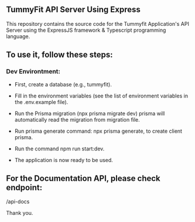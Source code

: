 ## TummyFit API Server Using Express

This repository contains the source code for the Tummyfit Application's API Server using the ExpressJS framework & Typescript programming language.

## To use it, follow these steps:

### Dev Environtment:

- First, create a database (e.g., tummyfit).

- Fill in the environment variables (see the list of environment variables in the .env.example file).

- Run the Prisma migration (npx prisma migrate dev) prisma will automatically read the migration from migration file.

- Run prisma generate command: npx prisma generate, to create client prisma.

- Run the command npm run start:dev.

- The application is now ready to be used.


## For the Documentation API, please check endpoint: 
/api-docs

Thank you.
